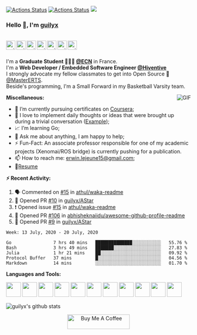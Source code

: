 [![Actions Status](https://github.com/guilyx/guilyx/workflows/time-stats-build/badge.svg)](https://github.com/guilyx/guilyx/actions)
[![Actions Status](https://github.com/guilyx/guilyx/workflows/update-gh-activity/badge.svg)](https://github.com/guilyx/guilyx/actions)
![](https://visitor-badge.glitch.me/badge?page_id=guilyx.guilyx)

### Hello 👋, I'm [guilyx](https://guilyx.github.io) 

<br/>
<a href="https://twitter.com/spida_rwin">
  <img align="left" alt="guilyx | Twitter" width="25px" src="https://image.flaticon.com/icons/svg/2111/2111703.svg" />
</a>
<a href="https://www.linkedin.com/in/erwinlejeune-lkn">
  <img align="left" alt="guilyx's LinkdeIN" width="25px" src="https://image.flaticon.com/icons/svg/2111/2111465.svg" />
</a>
<a href="https://www.facebook.com/erwin.lejeune">
  <img align="left" alt="guilyx's Facebook" width="25px" src="https://image.flaticon.com/icons/svg/2111/2111342.svg" />
</a>
<a href="https://www.instagram.com/spid_erwin">
  <img align="left" alt="guilyx's Instagram" width="25px" src="https://image.flaticon.com/icons/svg/2111/2111421.svg" />
</a>
<a href="https://open.spotify.com/user/11147618695?si=zZFn6uAGRLyoU02lsG50GA">
  <img align="left" alt="guilyx's Spotify" width="25px" src="https://image.flaticon.com/icons/svg/2111/2111627.svg" />
</a>
<a href="https://www.codewars.com/users/Guilyx">
  <img align="left" alt="guilyx's Codewars" width="25px" src="https://image.flaticon.com/icons/svg/993/993515.svg" />
</a>
<a href="https://www.codingame.com/profile/452b06c872f9773a58e7abff97b738a98661992">
  <img align="left" alt="guilyx's Codingames" width="25px" src="https://image.flaticon.com/icons/svg/2010/2010522.svg" />
</a> <br /> <br />

I'm a **Graduate Student 👨🏽‍💼 [@ECN](https://www.ec-nantes.fr)** in France. <br />
I'm a **Web Developer / Embedded Software Engineer [@Hiventive](https://www.hiventive.com)**  <br />
I strongly advocate my fellow classmates to get into Open Source 📢 [@MasterERTS](https://github.com/MasterERTS).  <br />
Beside's programming, I'm a Small Forward in my Basketball Varsity team. <br />

  <img align="right" alt="GIF" src="https://media1.tenor.com/images/1c6140897565e34a4e98f618e220dc0d/tenor.gif?itemid=9358372" />
  
**Miscellaneous:**

- 🤔 I’m currently pursuing certificates on [Coursera](https://www.coursera.org);
- 🌱 I love to implement daily thoughts or ideas that were brought up during a trivial conversation ([Example](https://github.com/guilyx/secret-santa));
- 📈 I’m learning Go;
- 💬 Ask me about anything, I am happy to help;
- ⚡️ Fun-Fact: An associate professor responsible for one of my academic projects (Xenomai/ROS bridge) is currently pushing for a publication.
- 📫 How to reach me: <erwin.lejeune15@gmail.com>;
- 📝[Resume](https://github.com/guilyx/guilyx/files/4924811/erwinlejeune_internships.pdf)

**:zap: Recent Activity:**

<!--START_SECTION:activity-->
1. 🗣 Commented on [#15](https://github.com//athul/waka-readme/issues/15) in [athul/waka-readme](https://github.com//athul/waka-readme)
2. 💪 Opened PR [#10](https://github.com//guilyx/AStar/pull/10) in [guilyx/AStar](https://github.com//guilyx/AStar)
3. ❗️ Opened issue [#15](https://github.com//athul/waka-readme/issues/15) in [athul/waka-readme](https://github.com//athul/waka-readme)
4. 💪 Opened PR [#106](https://github.com//abhisheknaiidu/awesome-github-profile-readme/pull/106) in [abhisheknaiidu/awesome-github-profile-readme](https://github.com//abhisheknaiidu/awesome-github-profile-readme)
5. 💪 Opened PR [#9](https://github.com//guilyx/AStar/pull/9) in [guilyx/AStar](https://github.com//guilyx/AStar)
<!--END_SECTION:activity-->

<!--START_SECTION:waka-->
```text
Week: 13 July, 2020 - 20 July, 2020

Go                7 hrs 40 mins   ██████████████░░░░░░░░░░░   55.76 % 
Bash              3 hrs 49 mins   ███████░░░░░░░░░░░░░░░░░░   27.83 % 
Julia             1 hr 21 mins    ██░░░░░░░░░░░░░░░░░░░░░░░   09.92 % 
Protocol Buffer   37 mins         █░░░░░░░░░░░░░░░░░░░░░░░░   04.56 % 
Markdown          14 mins         ░░░░░░░░░░░░░░░░░░░░░░░░░   01.70 %
```
<!--END_SECTION:waka-->

**Languages and Tools:**  

<code><img height="40" src="https://image.flaticon.com/icons/svg/2861/2861557.svg"></code>
<code><img height="40" src="https://image.flaticon.com/icons/svg/3190/3190604.svg"></code>
<code><img height="40" src="https://image.flaticon.com/icons/svg/2942/2942156.svg"></code>
<code><img height="40" src="https://img.icons8.com/color/48/000000/golang.png"></code>
<code><img height="40" src="https://image.flaticon.com/icons/svg/1628/1628182.svg"></code>
<code><img height="40" src="https://image.flaticon.com/icons/png/512/2085/2085061.png"></code>
<code><img height="40" src="https://image.flaticon.com/icons/svg/2535/2535543.svg"></code>
<code><img height="40" src="https://cdn.icon-icons.com/icons2/1508/PNG/512/matlab_104289.png"></code>
<code><img height="40" src="https://image.flaticon.com/icons/svg/2721/2721297.svg"></code>
<code><img height="40" src="https://image.flaticon.com/icons/svg/752/752605.svg"></code>
<code><img height="40" src="https://image.flaticon.com/icons/svg/1680/1680899.svg"></code>



![guilyx's github stats](https://github-readme-stats.vercel.app/api?username=guilyx&show_icons=true&hide_border=true)

<p align="center">
<a href="https://www.buymeacoffee.com/dq01aOE" target="_blank"><img src="https://cdn.buymeacoffee.com/buttons/default-red.png" alt="Buy Me A Coffee" height="40" width="170" ></a>
</p>
